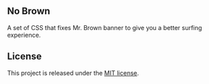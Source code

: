 ## No Brown

A set of CSS that fixes Mr. Brown banner to give you a better surfing
experience.

## License

This project is released under the [MIT license](LICENSE).
